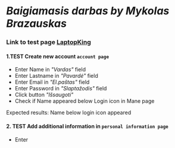 # *Baigiamasis darbas by Mykolas Brazauskas*

### Link to test page [LaptopKing](https://laptopking.lt/)

#### 1.TEST Create new account  `account page` 
   - Enter Name in *"Vardas"* field
   - Enter Lastname in *"Pavardė"* field
   - Enter Email in *"El.paštas"* field
   - Enter Password in *"Slaptažodis"* field
   - Click button *"Išsaugoti"*
   - Check if Name appeared below Login icon in Mane page
 
Expected results: Name below login icon appeared

#### 2. TEST Add additional information in `personal information page`

   - Enter





